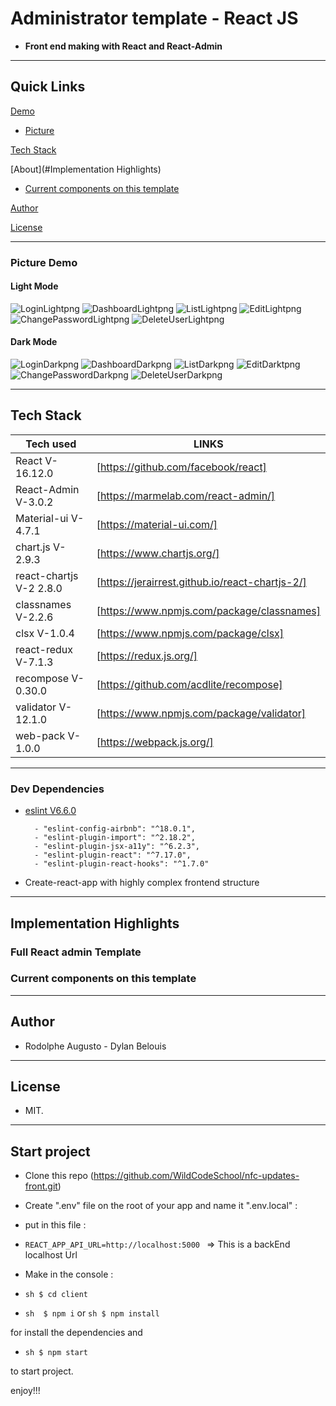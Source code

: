
# Administrator template - React JS

  

-  **Front end making with React and React-Admin**

  

---  

## Quick Links


[Demo](#demo)

-  [Picture](#picture-demo)


[Tech Stack](#tech-stack)

[About](#Implementation Highlights)

  

-  [Current components on this template](#Current-components-on-this-template)

[Author](#author)
 

[License](#license)


---
 

### Picture Demo

#### Light Mode											
![LoginLightpng](login-light.png)
![DashboardLightpng](dashboard-light.png)
![ListLightpng](list-with-pagination-light.png)
![EditLightpng](edit-users-light.png)
![ChangePasswordLightpng](change-password-light.png)
![DeleteUserLightpng](delete-with-confirmation-light.png)

  #### Dark Mode
![LoginDarkpng](login-dark.png)
![DashboardDarkpng](dashboard-dark.png)
![ListDarkpng](list-with-pagination-dark.png)
![EditDarktpng](edit-users-dark.png)
![ChangePasswordDarkpng](change-password-dark.png)
![DeleteUserDarkpng](delete-with-confirmation-dark.png)

---

  

## Tech Stack
| Tech used | LINKS |
| ------ | ------ |
| React V-16.12.0 | [https://github.com/facebook/react] |
| React-Admin V-3.0.2 | [https://marmelab.com/react-admin/] |
| Material-ui V-4.7.1 | [https://material-ui.com/] |
| chart.js V-2.9.3 | [https://www.chartjs.org/] | 
| react-chartjs V-2 2.8.0 | [https://jerairrest.github.io/react-chartjs-2/] |
| classnames V-2.2.6 | [https://www.npmjs.com/package/classnames] |
| clsx V-1.0.4 | [https://www.npmjs.com/package/clsx] |
| react-redux V-7.1.3 | [https://redux.js.org/] |
| recompose V-0.30.0 | [https://github.com/acdlite/recompose] |
| validator V-12.1.0 | [https://www.npmjs.com/package/validator] |
| web-pack V-1.0.0 | [https://webpack.js.org/] |
---

### Dev Dependencies

- [eslint V6.6.0](https://eslint.org/)
		
		- "eslint-config-airbnb": "^18.0.1",
		- "eslint-plugin-import": "^2.18.2",
		- "eslint-plugin-jsx-a11y": "^6.2.3",
		- "eslint-plugin-react": "^7.17.0",
		- "eslint-plugin-react-hooks": "^1.7.0"

- Create-react-app with highly complex frontend structure

---

  

## Implementation Highlights

  

  

### Full React admin Template

  


  

### Current components on this template


  

---

  

## Author

  

- Rodolphe Augusto - Dylan Belouis

  

---

  

## License

  

- MIT.

  

---

  

## Start project

- Clone this repo (https://github.com/WildCodeSchool/nfc-updates-front.git)

- Create ".env" file  on the root of your app and name it ".env.local" : 
- put in this file :
-  ``` REACT_APP_API_URL=http://localhost:5000  ```  => This is a backEnd localhost Url

- Make in the console :

-  ```sh $ cd client```

-  ```sh  $ npm i``` or ```sh $ npm install ```

for install the dependencies and

-  ```sh $ npm start```

to start project.

  

enjoy!!!